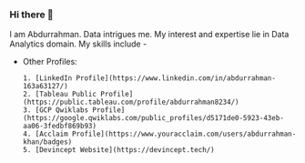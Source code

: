 ### Hi there 👋

<!--
**abdurrahmanKhan/abdurrahmanKhan** is a ✨ _special_ ✨ repository because its `README.md` (this file) appears on your GitHub profile.

Here are some ideas to get you started:

- 
- 🌱 I’m currently learning ...
- 👯 I’m looking to collaborate on ...
- 🤔 I’m looking for help with ...
- 💬 Ask me about ...
- 📫 How to reach me: ...
- 😄 Pronouns: ...
 ⚡ Fun fact: ...
--> 
I am Abdurrahman. Data intrigues me. My interest and expertise lie in Data Analytics domain. 
My skills include - 

* Other Profiles: 
     
      1. [LinkedIn Profile](https://www.linkedin.com/in/abdurrahman-163a63127/)
      2. [Tableau Public Profile](https://public.tableau.com/profile/abdurrahman8234/)
      3. [GCP Qwiklabs Profile](https://google.qwiklabs.com/public_profiles/d5171de0-5923-43eb-aa06-3fedbf869b93)
      4. [Acclaim Profile](https://www.youracclaim.com/users/abdurrahman-khan/badges)
      5. [Devincept Website](https://devincept.tech/)
